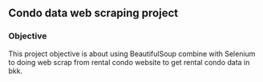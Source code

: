 ﻿## Condo data web scraping project
### Objective
This project objective is about using BeautifulSoup combine with Selenium to doing web scrap from rental condo website to get rental condo data in bkk.

